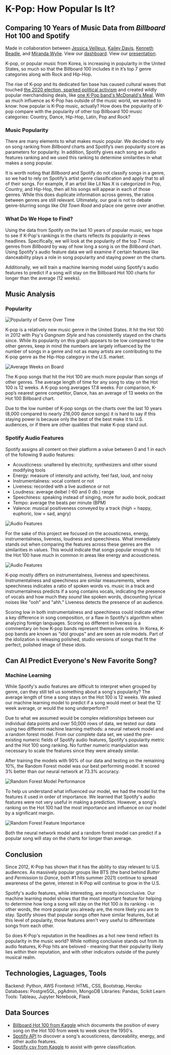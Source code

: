 # K-Pop: How Popular Is It?
## Comparing 10 Years of Music Data from *Billboard* Hot 100  and Spotify
Made in collaboration between [Jessica Veilleux](https://github.com/jveilleux2314), [Kailey Davis](https://github.com/kaileymd), [Kenneth Beadle](https://github.com/K-Beadle), and [Miranda Wylie](https://github.com/mirandawylie). View our [dashboard](https://k-pop-pop.herokuapp.com/). View our [presentation](https://docs.google.com/presentation/d/18R-miYkgG67zDTOXOeS0VitBn73jQj7eH99ADQq1drc/edit?usp=sharing).

K-pop, or popular music from Korea, is increasing in popularity in the United States, so much so that the Billboard 100 includes it in it’s top 7 genre categories along with Rock and Hip-Hop.

The rise of K-pop and its dedicated fan base has caused cultural waves that touched [the 2020 election, sparked political activism](https://www.cnn.com/2020/06/22/asia/k-pop-fandom-activism-intl-hnk/index.html) and created wildly popular merchandising deals, like [one K-Pop band's McDonald's Meal](https://www.businessinsider.com/mcdonalds-bts-meal-drives-traffic-to-restaurants-over-travis-scott-meal-2021-6). With as much influence as K-Pop has outside of the music world, we wanted to know: how popular is K-Pop music, actually? How does the popularity of K-pop compare with the popularity of other top Billboard 100 music categories: Country, Dance, Hip-Hop, Latin, Pop and Rock?

### Music Popularity
There are many elements to what makes music popular. We decided to rely on song ranking from *Billboard* charts and Spotify’s own popularity score as parameters for popularity. In addition, Spotify gives each song an audio features ranking and we used this ranking to determine similarities in what makes a song popular.

It is worth noting that *Billboard* and Spotify do not classify songs in a genre, so we had to rely on Spotify’s artist genre classification and apply that to all of their songs. For example, if an artist like Lil Nas X is categorized in Pop, Country, and Hip-Hop, then all his songs will appear in each of those genres. While this does duplicate information across genres, the ratios between genres are still relevant. Ultimately, our goal is not to debate genre-blurring songs like *Old Town Road* and place one genre over another.

### What Do We Hope to Find?
Using the data from Spotify on the last 10 years of popular music, we hope to see if K-Pop's rankings in the charts reflects its popularity in news headlines. Specifically, we will look at the popularity of the top 7 music genres from *Billboard* by way of how long a song is on the *Billboard* chart. Using Spotify's audio feature data we will examine if certain features like danceability plays a role in song popularity and staying power on the charts.

Additionally, we will train a machine learning model using Spotify's audio features to predict if a song will stay on the Billboard Hot 100 charts for longer than the average (12 weeks).


## Music Analysis

### Popularity
![Popularity of Genre Over Time](/Kailey/Images/Genre_over_time.png)

K-pop is a relatively new music genre in the United States. It hit the Hot 100 in 2012 with Psy's *Gangnam Style* and has consistently stayed on the charts since. While its popularity on this graph appears to be low compared to the other genres, keep in mind the numbers are largely influenced by the number of songs in a genre and not as many artists are contributing to the K-pop genre as the Hip-Hop category in the U.S. market.

![Average Weeks on Board](/Kailey/Images/Avg_Weeks_on_Board.png)

The K-pop songs that hit the Hot 100 are much more popular than songs of other genres. The average length of time for any song to stay on the Hot 100 is 12 weeks. A K-pop song averages 17.8 weeks. For comparison, K-pop’s nearest genre competitor, Dance, has an  average of 13 weeks on the Hot 100 Billboard chart.

Due to the low number of K-pop songs on the charts over the last 10 years (8,000 compared to nearly 216,000 dance songs) it is hard to say if this staying power is because only the best of the best make it to U.S. audiences, or if there are other qualities that make K-pop stand out.

### Spotify Audio Features
Spotify assigns all content on their platform a value between 0 and 1 in each of the following 9 audio features:
- Acousticness: unaltered by electricity, synthesizers and other sound modifying tools
- Energy: measure of intensity and activity, feel fast, loud, and noisy
- Instrumentalness: vocal content or not
- Liveness: recorded with a live audience or not
- Loudness: average deibel (-60 and 0 db.) range
- Speechiness: speaking instead of singing, more for audio book, podcast
- Tempo: average the beats per minute (BPM)
- Valence: musical positiveness conveyed by a track (high = happy, euphoric, low = sad, angry)

![Audio Features](Kailey/Images/Audio_Features.png)

For the sake of this project we focused on the acousticness, energy, instrumentalness, liveness, loudness and speechiness. What immediately stands out when comparing the features across these genres are the similarities in values. This would indicate that songs popular enough to hit the Hot 100 have much in common in areas like energy and acousticness.

![Audio Features](Kailey/Images/Audio_Features_kpop.png)

K-pop mostly differs on instrumentalness, liveness and speechiness. Instrumentalness and speechiness are similar measurements, where speechiness indicates a ratio of spoken words vs. music in a track and instrumentalness predicts if a song contains vocals, indicating the presence of vocals and how much they *sound* like spoken words, discounting lyrical noises like "ooh" and "ahh." Liveness detects the presence of an audience.

Scoring low in both instrumentalness and speechiness could indicate either a key difference in song composition, or a flaw in Spotify's algorithm when analyzing foreign languages. Scoring so different in liveness is a commentary on how K-pop bands represent themselves online. In Korea, K-pop bands are known as "idol groups" and are seen as role models. Part of the idolization is releasing polished, studio versions of songs that fit the perfect, polished image of these idols.

## Can AI Predict Everyone's New Favorite Song?

### Machine Learning
While Spotify's audio features are difficult to interpret when grouped by genre, can they still tell us something about a song's popularity? The average length of time a song stays on the Hot 100 is 12 weeks. We asked our machine learning model to predict if a song would meet or beat the 12 week average, or would the song underperform?

Due to what we assumed would be complex relationships between our individual data points and over 50,000 rows of data, we tested our data using two different machine learning methods: a neural network model and a random forest model. From our complete data set, we used the pre-existing numeric fields of Spotify audio features, Spotify's popularity metric and the Hot 100 song ranking. No further numeric manipulation was necessary to scale the features since they were already similar.

After training the models with 90% of our data and testing on the remaining 10%, the Random Forest model was our best performing model. It scored 3% better than our neural network at 73.3% accuracy.

![Random Forest Model Performance](https://github.com/jveilleux2314/Music_Popularity/blob/main/Kenneth/ML%20png's/RandomForest_confusion_matrix.png)

To help us understand what influenced our model, we had the model list the features it used in order of importance. We learned that Spotify's audio features were not very useful in making a prediction. However, a song's ranking on the Hot 100 had the most importance and influence on our model by a significant margin.

![Random Forest Feature Importance](https://github.com/jveilleux2314/Music_Popularity/blob/main/Kenneth/ML%20png's/RandomForest_features.png)

Both the neural network model and a random forest model can predict if a popular song will stay on the charts for longer than average.

## Conclusion
Since 2012, K-Pop has shown that it has the ability to stay relevant to U.S. audiences. As massively popular groups like BTS (the band behind *Butter* and *Permission to Dance*, both #1 hits summer 2021) continue to spread awareness of the genre, interest in K-Pop will continue to grow in the U.S.

Spotify's audio features, while interesting, are mostly inconclusive. Our machine learning model shows that the most important feature for helping to determine how long a song will stay on the Hot 100 *is* its ranking - in other words, the more popular you already are, the more likely you are to stay. Spotify shows that popular songs often have similar features, but at this level of popularity, those features aren't very useful to differentiate songs from each other.

So does K-Pop's reputation in the headlines as a hot new trend reflect its popularity in the music world? While nothing conclusive stands out from its audio features, K-Pop hits are beloved - meaning that their popularity likely lies *within* their reputation, and with other indicators outside of the purely musical realm.

## Technologies, Laguages, Tools
Backend: Python, AWS
Frontend: HTML, CSS, Bootstrap, Heroku
Databases: PostgreSQL, pgAdmin, MongoDB
Libraries: Pandas, Scikit Learn
Tools: Tableau, Jupyter Notebook, Flask

## Data Sources
- [Billboard Hot 100 from Kaggle](https://www.kaggle.com/dhruvildave/billboard-the-hot-100-songs) which documents the position of every song on the Hot 100 from week to week since the 1950's.
- [Spotify API](https://developer.spotify.com/documentation/web-api/reference/#endpoint-get-recommendations) to discover a song's acousticness, danceability, energy, and other audio features.
- [Spotify csv from Kaggle](https://www.kaggle.com/yamaerenay/spotify-dataset-19212020-160k-tracks?select=tracks.csv) to assist with genre classification.
